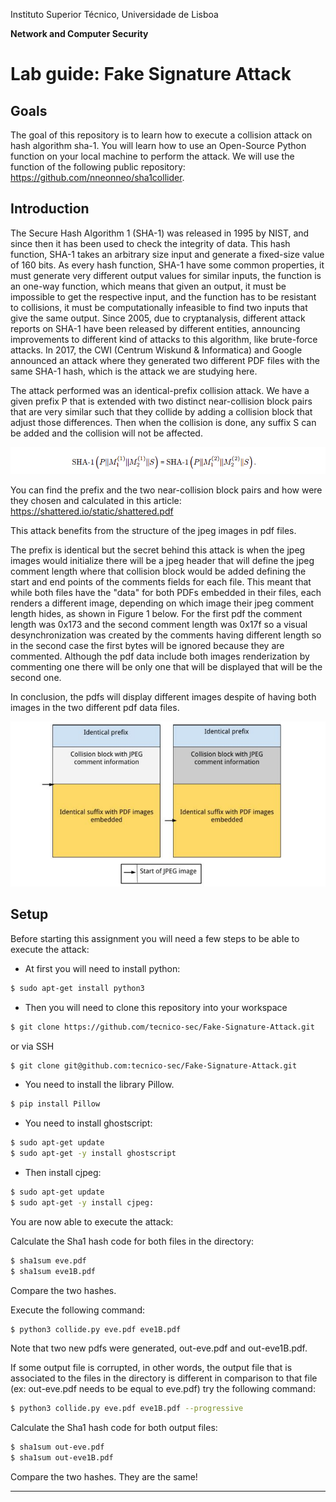 Instituto Superior Técnico, Universidade de Lisboa

**Network and Computer Security**

# Lab guide: Fake Signature Attack

## Goals

The goal of this repository is to learn how to execute a collision attack on hash algorithm sha-1.
You will learn how to use an Open-Source Python function on your local machine to perform the attack.
We will use the function of the following public repository:  
https://github.com/nneonneo/sha1collider.

## Introduction

The Secure Hash Algorithm 1 (SHA-1) was released in 1995 by NIST, and since then it has been used to check the integrity of data.
This hash function, SHA-1 takes an arbitrary size input and generate a fixed-size value of 160 bits.
As every hash function, SHA-1 have some common properties, it must generate very different output values for similar inputs, the function is an one-way function, which means that given an output, it must be impossible to get the respective input, and the function has to be resistant to collisions, it must be computationally infeasible to find two inputs that give the same output.
Since 2005, due to cryptanalysis, different attack reports on SHA-1 have been released by different entities, announcing improvements to different kind of attacks to this algorithm, like brute-force attacks.
In 2017, the CWI (Centrum Wiskund & Informatica) and Google announced an attack where they generated two different PDF files with the same SHA-1 hash, which is the attack we are studying here.

The attack performed was an identical-prefix collision attack.
We have a given prefix P that is extended with two distinct near-collision block pairs that are very similar such that they collide by adding a collision block that adjust those differences.
Then when the collision is done, any suffix S can be added and the collision will not be affected.

<img src="theory.png" alt="theory" width="800"/>

You can find the prefix and the two near-collision block pairs and how were they chosen and calculated in this article: https://shattered.io/static/shattered.pdf

This attack benefits from the structure of the jpeg images in pdf files.

The prefix is identical but the secret behind this attack is when the jpeg images would initialize there will be a jpeg header that will define the jpeg comment length where that collision block would be added defining the start and end points of the comments fields for each file. This meant that while both files have the "data" for both PDFs embedded in their files, each renders a different image, depending on which image their jpeg comment length hides, as shown in Figure 1 below.
For the first pdf the comment length was 0x173 and the second comment length was 0x17f so a visual desynchronization was created by the comments having different length so in the second case the first bytes will be ignored because they are commented. Although the pdf data include both images renderization by commenting one there will be only one that will be displayed that will be the second one.

In conclusion, the pdfs will display different images despite of having both images in the two different pdf data files.

<img src="CollisionExplanation.png" alt="Collision Explanation" width="700"/>

## Setup
Before starting this assignment you will need a few steps to be able to execute the attack:

- At first you will need to install python:

```bash
$ sudo apt-get install python3
```

- Then you will need to clone this repository into your workspace

```bash
$ git clone https://github.com/tecnico-sec/Fake-Signature-Attack.git
```
or via SSH

```bash
$ git clone git@github.com:tecnico-sec/Fake-Signature-Attack.git
```

- You need to install the library Pillow.

```bash
$ pip install Pillow
```

- You need to install ghostscript:

```bash
$ sudo apt-get update
$ sudo apt-get -y install ghostscript
```

- Then install cjpeg:

```bash
$ sudo apt-get update
$ sudo apt-get -y install cjpeg:
```

You are now able to execute the attack:

Calculate the Sha1 hash code for both files in the directory:

 ```bash
$ sha1sum eve.pdf
$ sha1sum eve1B.pdf
```

Compare the two hashes.

<!-- They are different -->

Execute the following command:

```bash
$ python3 collide.py eve.pdf eve1B.pdf
```

Note that two new pdfs were generated, out-eve.pdf and out-eve1B.pdf.

If some output file is corrupted, in other words, the output file that is associated to the files in the directory is different in comparison to that file (ex: out-eve.pdf needs to be equal to eve.pdf) try the following command:

```bash
$ python3 collide.py eve.pdf eve1B.pdf --progressive
```

Calculate the Sha1 hash code for both output files:

```bash
$ sha1sum out-eve.pdf
$ sha1sum out-eve1B.pdf
```

Compare the two hashes.
They are the same!

----
